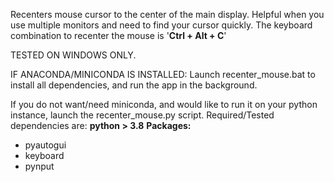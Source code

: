 Recenters mouse cursor to the center of the main display. Helpful when you use multiple monitors and need to find your cursor quickly.
The keyboard combination to recenter the mouse is '<strong>Ctrl + Alt + C</strong>'

TESTED ON WINDOWS ONLY. 

IF ANACONDA/MINICONDA IS INSTALLED:
Launch recenter_mouse.bat to install all dependencies, and run the app in the background.

If you do not want/need miniconda, and would like to run it on your python instance, launch the recenter_mouse.py script.
 Required/Tested dependencies are:
 <strong>python > 3.8</strong>
 <strong>Packages:</strong>
 - pyautogui
- keyboard
 - pynput





